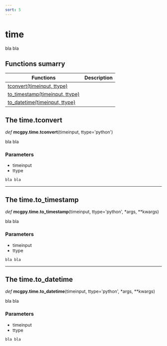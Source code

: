 ```yaml
---
sort: 5
---
```


# time

bla bla

## Functions sumarry

| Functions | Description |
|-----------|-------------|
| [tconvert(timeinput, ttype)](https://pjjung.github.io/mcgpy/Classes/time.html#the-timetconvert) | |
| [to_timestamp(timeinput, ttype)](https://pjjung.github.io/mcgpy/Classes/time.html#the-timeto_timestamp) | |
| [to_datetime(timeinput, ttype)](https://pjjung.github.io/mcgpy/Classes/time.html#the-timeto_datetime) | |

## The time.tconvert

*def* **mcgpy.time.tconvert**(timeinput, ttype='python')

bla bla

### Parameters

* timeinput
* ttype

```note
bla bla
```

---

## The time.to_timestamp

*def* **mcgpy.time.to_timestamp**(timeinput, ttype='python', *args, **kwargs)

bla bla

### Parameters

* timeinput
* ttype

```note
bla bla
```

---

## The time.to_datetime

*def* **mcgpy.time.to_datetime**(timeinput, ttype='python', *args, **kwargs)

bla bla

### Parameters

* timeinput
* ttype

```note
bla bla
```
